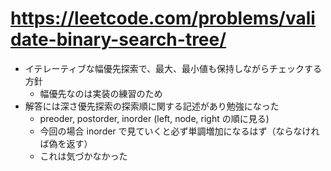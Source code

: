 # https://leetcode.com/problems/validate-binary-search-tree/

- イテレーティブな幅優先探索で、最大、最小値も保持しながらチェックする方針
    - 幅優先なのは実装の練習のため
- 解答には深さ優先探索の探索順に関する記述があり勉強になった
    - preoder, postorder, inorder (left, node, right の順に見る)
    - 今回の場合 inorder で見ていくと必ず単調増加になるはず（ならなければ偽を返す）
    - これは気づかなかった
